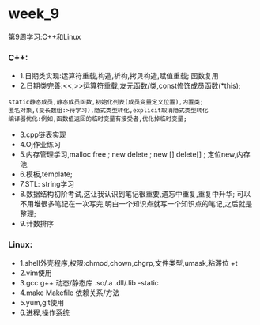 # week_9
第9周学习:C++和Linux
### C++:
- 1.日期类实现:运算符重载,构造,析构,拷贝构造,赋值重载;
函数复用
- 2.日期类完善:<<,>>运算符重载,友元函数/类,const修饰成员函数(*this);
```
static静态成员,静态成员函数,初始化列表(成员变量定义位置),内置类;
匿名对象,(变长数组:>待学习),隐式类型转化,explicit取消隐式类型转化
编译器优化:例如,函数值返回的临时变量有接受者,优化掉临时变量;
```
- 3.cpp链表实现
- 4.Oj作业练习
- 5.内存管理学习,malloc free ; new delete ; new [] delete[] ; 定位new,内存池;
- 6.模板,template<class T>;
- 7.STL: string学习
- 8.数据结构初阶考试,这让我认识到笔记很重要,遗忘中重复,重复中升华;
可以不用堆很多笔记在一次写完,明白一个知识点就写一个知识点的笔记,之后就是整理;
- 9.计数排序

### Linux:
- 1.shell外壳程序,权限:chmod,chown,chgrp,文件类型,umask,粘滞位 +t
- 2.vim使用
- 3.gcc g++ 动态/静态库 .so/.a .dll/.lib -static
- 4.make Makefile 依赖关系/方法
- 5.yum,git使用
- 6.进程,操作系统